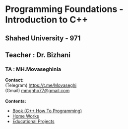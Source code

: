 # Programming Foundations - Introduction to C++
## Shahed University - 971
## Teacher : Dr. Bizhani
### TA : MH.Movaseghinia
**Contact:** 
<br />
    (Telegram) https://t.me/Movaseghi
<br />
    (Gmail) mmghho77@gmail.com
<br />
<br />
**Contents:**
* [Book (C++ How To Programming)](https://github.com/MMovasaghi/Introduction-to-cpp/tree/master/Book)
* [Home Works](https://github.com/MMovasaghi/Introduction-to-cpp/tree/master/HomeWorks#home-works)
* [Educational Projects](https://github.com/MMovasaghi/Introduction-to-cpp/tree/master/Projects#projects)
